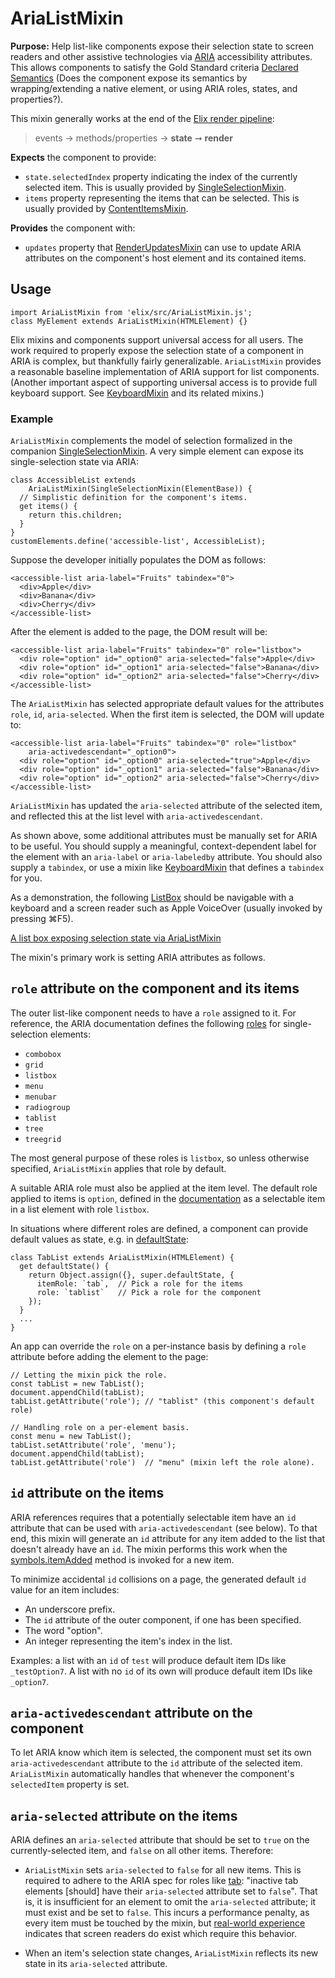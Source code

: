 # AriaListMixin

**Purpose:** Help list-like components expose their selection state to screen readers and other assistive technologies via [ARIA](https://developer.mozilla.org/en-US/docs/Web/Accessibility/ARIA) accessibility attributes. This allows components to satisfy the Gold Standard criteria [Declared Semantics](https://github.com/webcomponents/gold-standard/wiki/Declared-Semantics)
(Does the component expose its semantics by wrapping/extending a native element, or using ARIA roles, states, and properties?).

This mixin generally works at the end of the [Elix render pipeline](/documentation#elix-render-pipeline):

> events → methods/properties → **state** ➞ **render**

**Expects** the component to provide:
* `state.selectedIndex` property indicating the index of the currently selected item. This is usually provided by [SingleSelectionMixin](SingleSelectionMixin).
* `items` property representing the items that can be selected. This is usually provided by [ContentItemsMixin](ContentItemsMixin).

**Provides** the component with:
* `updates` property that [RenderUpdatesMixin](RenderUpdatesMixin) can use to update ARIA attributes on the component's host element and its contained items.


## Usage

    import AriaListMixin from 'elix/src/AriaListMixin.js';
    class MyElement extends AriaListMixin(HTMLElement) {}

Elix mixins and components support universal access for all users. The work required to properly expose the selection state of a component in ARIA is complex, but thankfully fairly generalizable. `AriaListMixin` provides a reasonable baseline implementation of ARIA support for list components. (Another important aspect of supporting universal access is to provide full keyboard support. See [KeyboardMixin](KeyboardMixin) and its related mixins.)


### Example

`AriaListMixin` complements the model of selection formalized in the companion [SingleSelectionMixin](SingleSelectionMixin). A very simple element can expose its single-selection state via ARIA:

    class AccessibleList extends
        AriaListMixin(SingleSelectionMixin(ElementBase)) {
      // Simplistic definition for the component's items.
      get items() {
        return this.children;
      }
    }
    customElements.define('accessible-list', AccessibleList);

Suppose the developer initially populates the DOM as follows:

    <accessible-list aria-label="Fruits" tabindex="0">
      <div>Apple</div>
      <div>Banana</div>
      <div>Cherry</div>
    </accessible-list>

After the element is added to the page, the DOM result will be:

    <accessible-list aria-label="Fruits" tabindex="0" role="listbox">
      <div role="option" id="_option0" aria-selected="false">Apple</div>
      <div role="option" id="_option1" aria-selected="false">Banana</div>
      <div role="option" id="_option2" aria-selected="false">Cherry</div>
    </accessible-list>

The `AriaListMixin` has selected appropriate default values for the attributes `role`, `id`, `aria-selected`. When the first item is selected, the DOM will update to:

    <accessible-list aria-label="Fruits" tabindex="0" role="listbox"
        aria-activedescendant="_option0">
      <div role="option" id="_option0" aria-selected="true">Apple</div>
      <div role="option" id="_option1" aria-selected="false">Banana</div>
      <div role="option" id="_option2" aria-selected="false">Cherry</div>
    </accessible-list>

`AriaListMixin` has updated the `aria-selected` attribute of the selected item, and reflected this at the list level with `aria-activedescendant`.

As shown above, some additional attributes must be manually set for ARIA to be useful. You should supply a meaningful, context-dependent label for the element with an `aria-label` or `aria-labeledby` attribute. You should also supply a `tabindex`, or use a mixin like [KeyboardMixin](KeyboardMixin) that defines a `tabindex` for you.

As a demonstration, the following [ListBox](ListBox) should be navigable with a keyboard and a screen reader such as Apple VoiceOver (usually invoked by pressing ⌘F5).

[A list box exposing selection state via AriaListMixin](/demos/listBox.html)

The mixin's primary work is setting ARIA attributes as follows.


## `role` attribute on the component and its items

The outer list-like component needs to have a `role` assigned to it. For reference, the ARIA documentation defines the following [roles](https://www.w3.org/TR/wai-aria/roles) for single-selection elements:

* `combobox`
* `grid`
* `listbox`
* `menu`
* `menubar`
* `radiogroup`
* `tablist`
* `tree`
* `treegrid`

The most general purpose of these roles is `listbox`, so unless otherwise specified, `AriaListMixin` applies that role by default.

A suitable ARIA role must also be applied at the item level. The default role applied to items is `option`, defined in the [documentation](https://www.w3.org/TR/wai-aria/roles#option) as a selectable item in a list element with role `listbox`.

In situations where different roles are defined, a component can provide default values as state, e.g. in [defaultState](ReactiveMixin#defaultState):

    class TabList extends AriaListMixin(HTMLElement) {
      get defaultState() {
        return Object.assign({}, super.defaultState, {
          itemRole: `tab`,  // Pick a role for the items
          role: `tablist`   // Pick a role for the component
        });
      }
      ...
    }

An app can override the `role` on a per-instance basis by defining a `role` attribute before adding the element to the page:

    // Letting the mixin pick the role.
    const tabList = new TabList();
    document.appendChild(tabList);
    tabList.getAttribute('role'); // "tablist" (this component's default role)

    // Handling role on a per-element basis.
    const menu = new TabList();
    tabList.setAttribute('role', 'menu');
    document.appendChild(tabList);
    tabList.getAttribute('role')  // "menu" (mixin left the role alone).


## `id` attribute on the items

ARIA references requires that a potentially selectable item have an `id` attribute that can be used with `aria-activedescendant` (see below). To that end, this mixin will generate an `id` attribute for any item added to the list that doesn't already have an `id`. The mixin performs this work when the [symbols.itemAdded](symbols#itemAdded) method is invoked for a new item.

To minimize accidental `id` collisions on a page, the generated default `id` value for an item includes:

* An underscore prefix.
* The `id` attribute of the outer component, if one has been specified.
* The word "option".
* An integer representing the item's index in the list.

Examples: a list with an `id` of `test` will produce default item IDs like `_testOption7`. A list with no `id` of its own will produce default item IDs like `_option7`.


## `aria-activedescendant` attribute on the component

To let ARIA know which item is selected, the component must set its own `aria-activedescendant` attribute to the `id` attribute of the selected item. `AriaListMixin` automatically handles that whenever the component's `selectedItem` property is set.


## `aria-selected` attribute on the items

ARIA defines an `aria-selected` attribute that should be set to `true` on the currently-selected item, and `false` on all other items. Therefore:

* `AriaListMixin` sets `aria-selected` to `false` for all new items. This
  is required to adhere to the ARIA spec for roles like
  [tab](https://www.w3.org/TR/wai-aria-1.1/#tab): "inactive tab elements
  [should] have their `aria-selected` attribute set to `false`". That is, it is
  insufficient for an element to omit the `aria-selected` attribute; it must
  exist and be set to `false`. This incurs a performance penalty, as every item
  must be touched by the mixin, but [real-world
  experience](https://github.com/PolymerElements/paper-tabs/issues/176)
  indicates that screen readers do exist which require this behavior.

* When an item's selection state changes, `AriaListMixin` reflects
  its new state in its `aria-selected` attribute.
